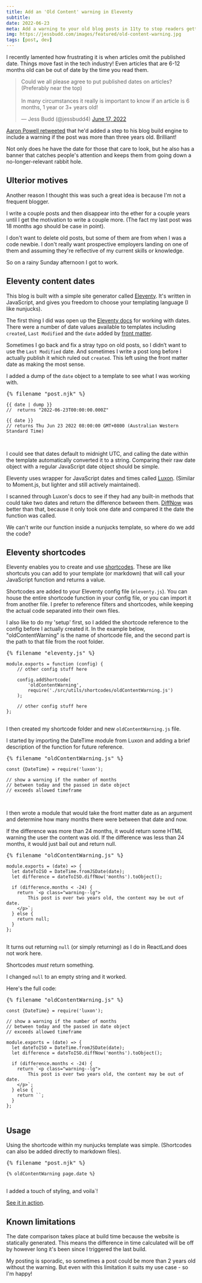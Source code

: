 ```yaml
---
title: Add an 'Old Content' warning in Eleventy
subtitle:
date: 2022-06-23
meta: Add a warning to your old blog posts in 11ty to stop readers getting sucked into a timewarp!
img: https://jessbudd.com/images/featured/old-content-warning.jpg
tags: [post, dev]
---
```


<p class="subtitle">I recently lamented how frustrating it is when articles omit the published date. Things move fast in the tech industry! Even articles that are 6-12 months old can be out of date by the time you read them.</p>

<blockquote class="twitter-tweet" data-theme="dark"><p lang="en" dir="ltr">Could we all please agree to put published dates on articles? (Preferably near the top)<br><br>In many circumstances it really is important to know if an article is 6 months, 1 year or 3+ years old!</p>&mdash; Jess Budd (@jessbudd4) <a href="https://twitter.com/jessbudd4/status/1537651487316508673?ref_src=twsrc%5Etfw">June 17, 2022</a></blockquote> <script async src="https://platform.twitter.com/widgets.js" charset="utf-8"></script>

[Aaron Powell retweeted](https://twitter.com/slace/status/1537682232025837569?s=20&t=c1CVjVBEK5A_Luyyko_lCg) that he'd added a step to his blog build engine to include a warning if the post was more than three years old. Brilliant!

Not only does he have the date for those that care to look, but he also has a banner that catches people's attention and keeps them from going down a no-longer-relevant rabbit hole.

## Ulterior motives

Another reason I thought this was such a great idea is because I'm not a frequent blogger.

I write a couple posts and then disappear into the ether for a couple years until I get the motivation to write a couple more. (The fact my last post was 18 months ago should be case in point).

I don't want to delete old posts, but some of them are from when I was a code newbie. I don't really want prospective employers landing on one of them and assuming they're reflective of my current skills or knowledge.

So on a rainy Sunday afternoon I got to work.

## Eleventy content dates

This blog is built with a simple site generator called [Eleventy](https://www.11ty.dev/). It's written in JavaScript, and gives you freedom to choose your templating language (I like nunjucks).

The first thing I did was open up the [Eleventy docs](https://www.11ty.dev/docs/dates/) for working with dates. There were a number of date values available to templates including `created`, `Last Modified` and the `date` added by [front matter](https://www.11ty.dev/docs/data-frontmatter/#front-matter-data).

Sometimes I go back and fix a stray typo on old posts, so I didn’t want to use the `Last Modified` date. And sometimes I write a post long before I actually publish it which ruled out `created`. This left using the front matter date as making the most sense.

I added a dump of the `date` object to a template to see what I was working with.

<pre>
{% filename "post.njk" %}
<code class="lang-js custom-highlight-js ">
&#123;&#123; date | dump &#125;&#125;
//  returns "2022-06-23T00:00:00.000Z"
&nbsp;
&#123;&#123; date &#125;&#125;
// returns Thu Jun 23 2022 08:00:00 GMT+0800 (Australian Western Standard Time)

</code>
</pre>

I could see that dates default to midnight UTC, and calling the date within the template automatically converted it to a string. Comparing their raw date object with a regular JavaScript date object should be simple.

Eleventy uses wrapper for JavaScript dates and times called [Luxon](https://moment.github.io/luxon/). (Similar to Moment.js, but lighter and still actively maintained).

I scanned through Luxon's docs to see if they had any built-in methods that could take two dates and return the difference between them. [DiffNow](https://moment.github.io/luxon/api-docs/index.html#datetimediff) was better than that, because it only took one date and compared it the date the function was called.

We can't write our function inside a nunjucks template, so where do we add the code?

## Eleventy shortcodes

Eleventy enables you to create and use [shortcodes](https://www.11ty.dev/docs/shortcodes/). These are like shortcuts you can add to your template (or markdown) that will call your JavaScript function and returns a value.

Shortcodes are added to your Eleventy config file (`eleventy.js`). You can house the entire shortcode function in your config file, or you can import it from another file. I prefer to reference filters and shortcodes, while keeping the actual code separated into their own files.

I also like to do my 'setup' first, so I added the shortcode reference to the config before I actually created it. In the example below, "oldContentWarning" is the name of shortcode file, and the second part is the path to that file from the root folder.

<pre>
{% filename "eleventy.js" %}
<code class="lang-js">
module.exports = function (config) {
    // other config stuff here

    config.addShortcode(
        'oldContentWarning',
        require('./src/utils/shortcodes/oldContentWarning.js')
    );

    // other config stuff here
};
</code>
</pre>

I then created my shortcode folder and new `oldContentWarning.js` file.

I started by importing the DateTime module from Luxon and adding a brief description of the function for future reference.

<pre>
{% filename "oldContentWarning.js" %}
<code class="lang-js">
const {DateTime} = require('luxon');
&nbsp;
// show a warning if the number of months
// between today and the passed in date object
// exceeds allowed timeframe

</code>
</pre>

I then wrote a module that would take the front matter date as an argument and determine how many months there were between that date and now.

If the difference was more than 24 months, it would return some HTML warning the user the content was old. If the difference was less than 24 months, it would just bail out and return null.

<pre>
{% filename "oldContentWarning.js" %}
<code class="lang-js">
module.exports = (date) => {
  let dateToISO = DateTime.fromJSDate(date);
  let difference = dateToISO.diffNow('months').toObject();
&nbsp;
  if (difference.months &#60; -24) {
    return `&#60;p class="warning--lg"&#62;
        This post is over two years old, the content may be out of date.
    &#60;/p&#62;`;
  } else {
    return null;
  }
};
</code>
</pre>

It turns out returning `null` (or simply returning) as I do in ReactLand does not work here.

Shortcodes _must_ return something.

I changed `null` to an empty string and it worked.

Here's the full code:

<pre>
{% filename "oldContentWarning.js" %}
<code class="lang-js">
const {DateTime} = require('luxon');
&nbsp;
// show a warning if the number of months
// between today and the passed in date object
// exceeds allowed timeframe
&nbsp;
module.exports = (date) => {
  let dateToISO = DateTime.fromJSDate(date);
  let difference = dateToISO.diffNow('months').toObject();
&nbsp;
  if (difference.months &#60; -24) {
    return `&#60;p class="warning--lg"&#62;
        This post is over two years old, the content may be out of date.
    &#60;/p&#62;`;
  } else {
    return ``;
  }
};
</code>
</pre>

## Usage

Using the shortcode within my nunjucks template was simple. (Shortcodes can also be added directly to markdown files).

<pre>
{% filename "post.njk" %}
<code class="lang-js custom-highlight-js">
&#123;% oldContentWarning page.date %&#125;
</code>
</pre>

I added a touch of styling, and voila`!

[See it in action](https://jessbudd.com/blog/hiding-content-accessibly/).

<!-- <figure>
<img src="/images/posts/2022/screenshot-old-content-warning.jpg" alt="Old content warning reads 'This post is over two years old, the content may be out of date.'" />
<figcaption>Old content warning displayed on a post from 2019.</figcaption>
</figure> -->

## Known limitations

The date comparison takes place at build time because the website is statically generated. This means the difference in time calculated will be off by however long it's been since I triggered the last build.

My posting is sporadic, so sometimes a post could be more than 2 years old without the warning. But even with this limitation it suits my use case - so I'm happy!
